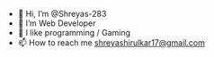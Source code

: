 - 👋 Hi, I’m @Shreyas-283
- 👀 I’m Web Developer
- 🌱 I like programming / Gaming
- 📫 How to reach me shreyashirulkar17@gmail.com

<!---
Shreyas-283/Shreyas-283 is a ✨ special ✨ repository because its `README.md` (this file) appears on your GitHub profile.
You can click the Preview link to take a look at your changes.
--->
